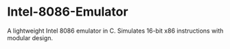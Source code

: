 # Intel-8086-Emulator
A lightweight Intel 8086 emulator in C. Simulates 16-bit x86 instructions with modular design.

